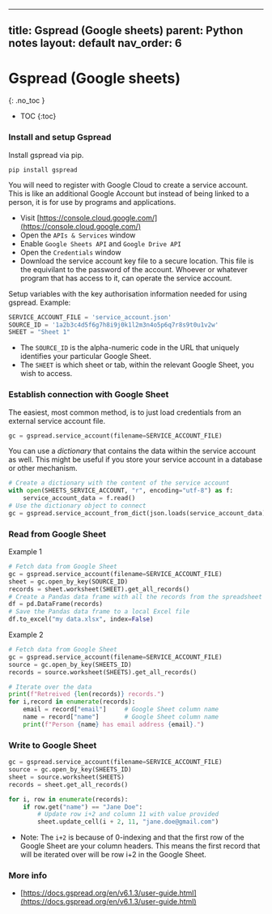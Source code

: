 
---
title: Gspread (Google sheets)
parent: Python notes
layout: default
nav_order: 6
---

# Gspread (Google sheets)
{: .no_toc }

- TOC
{:toc} 

### Install and setup Gspread

Install gspread via pip.

```
pip install gspread
```

You will need to register with Google Cloud to create a service account. This is like an additional Google Account but instead of being linked to a person, it is for use by programs and applications.

* Visit [https://console.cloud.google.com/](https://console.cloud.google.com/)
* Open the `APIs & Services` window
* Enable `Google Sheets API` and `Google Drive API`
* Open the `Credentials` window
* Download the service account key file to a secure location. This file is the equivilant to the password of the account. Whoever or whatever program that has access to it, can operate the service account.

Setup variables with the key authorisation information needed for using gspread. Example:

```py
SERVICE_ACCOUNT_FILE = 'service_account.json'
SOURCE_ID = '1a2b3c4d5f6g7h8i9j0k1l2m3n4o5p6q7r8s9t0u1v2w'
SHEET = "Sheet 1"
```

* The `SOURCE_ID` is the alpha-numeric code in the URL that uniquely identifies your particular Google Sheet.
* The `SHEET` is which sheet or tab, within the relevant Google Sheet, you wish to access.

### Establish connection with Google Sheet

The easiest, most common method, is to just load credentials from an external service account file.

```py
gc = gspread.service_account(filename=SERVICE_ACCOUNT_FILE)
```

You can use a _dictionary_ that contains the data within the service account as well. This might be useful if you store your service account in a database or other mechanism.

```py
# Create a dictionary with the content of the service account
with open(SHEETS_SERVICE_ACCOUNT, "r", encoding="utf-8") as f:
    service_account_data = f.read()
# Use the dictionary object to connect
gc = gspread.service_account_from_dict(json.loads(service_account_data))
```

### Read from Google Sheet

Example 1

```py
# Fetch data from Google Sheet
gc = gspread.service_account(filename=SERVICE_ACCOUNT_FILE)
sheet = gc.open_by_key(SOURCE_ID)
records = sheet.worksheet(SHEET).get_all_records()
# Create a Pandas data frame with all the records from the spreadsheet
df = pd.DataFrame(records)
# Save the Pandas data frame to a local Excel file
df.to_excel("my data.xlsx", index=False)
```

Example 2

```py
# Fetch data from Google Sheet
gc = gspread.service_account(filename=SERVICE_ACCOUNT_FILE)
source = gc.open_by_key(SHEETS_ID)
records = source.worksheet(SHEETS).get_all_records()

# Iterate over the data
print(f"Retreived {len(records)} records.")
for i,record in enumerate(records):
    email = record["email"]     # Google Sheet column name
    name = record["name"]       # Google Sheet column name
    print(f"Person {name} has email address {email}.")
```

### Write to Google Sheet

```py
gc = gspread.service_account(filename=SERVICE_ACCOUNT_FILE)
source = gc.open_by_key(SHEETS_ID)
sheet = source.worksheet(SHEETS)
records = sheet.get_all_records()

for i, row in enumerate(records):
    if row.get("name") == "Jane Doe":
        # Update row i+2 and column 11 with value provided
        sheet.update_cell(i + 2, 11, "jane.doe@gmail.com")  
```

* Note: The `i+2` is because of 0-indexing and that the first row of the Google Sheet are your column headers. This means the first record that will be iterated over will be row i+2 in the Google Sheet.

### More info

* [https://docs.gspread.org/en/v6.1.3/user-guide.html](https://docs.gspread.org/en/v6.1.3/user-guide.html)
